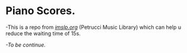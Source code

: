 # Piano Scores.
 -This is a repo from [*imslp.org*](https://imslp.org/) (Petrucci Music Library) which can help u reduce the waiting time of 15s.
 
*-To be continue.*
